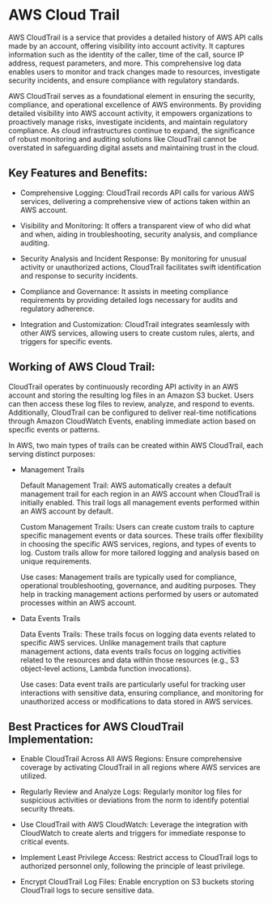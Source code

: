 # AWS Cloud Trail            
               
AWS CloudTrail is a service that provides a detailed history of AWS API calls made by an account, offering visibility into account activity. It captures information such as the identity of the caller, time of the call, source IP address, request parameters, and more. This comprehensive log data enables users to monitor and track changes made to resources, investigate security incidents, and ensure compliance with regulatory standards.

AWS CloudTrail serves as a foundational element in ensuring the security, compliance, and operational excellence of AWS environments. By providing detailed visibility into AWS account activity, it empowers organizations to proactively manage risks, investigate incidents, and maintain regulatory compliance. As cloud infrastructures continue to expand, the significance of robust monitoring and auditing solutions like CloudTrail cannot be overstated in safeguarding digital assets and maintaining trust in the cloud.

## Key Features and Benefits:

- Comprehensive Logging: CloudTrail records API calls for various AWS services, delivering a comprehensive view of actions taken within an AWS account.

- Visibility and Monitoring: It offers a transparent view of who did what and when, aiding in troubleshooting, security analysis, and compliance auditing.

- Security Analysis and Incident Response: By monitoring for unusual activity or unauthorized actions, CloudTrail facilitates swift identification and response to security incidents.

- Compliance and Governance: It assists in meeting compliance requirements by providing detailed logs necessary for audits and regulatory adherence.

- Integration and Customization: CloudTrail integrates seamlessly with other AWS services, allowing users to create custom rules, alerts, and triggers for specific events.


## Working of AWS Cloud Trail:

CloudTrail operates by continuously recording API activity in an AWS account and storing the resulting log files in an Amazon S3 bucket. Users can then access these log files to review, analyze, and respond to events. Additionally, CloudTrail can be configured to deliver real-time notifications through Amazon CloudWatch Events, enabling immediate action based on specific events or patterns.

In AWS, two main types of trails can be created within AWS CloudTrail, each serving distinct purposes:

- Management Trails

  Default Management Trail: AWS automatically creates a default management trail for each region in an AWS account when CloudTrail is initially enabled. This trail logs all management events performed within an AWS account by default.

  Custom Management Trails: Users can create custom trails to capture specific management events or data sources. These trails offer flexibility in choosing the specific AWS services, regions, and types of events to log. Custom trails allow for more tailored logging and analysis based on unique requirements.
  
  Use cases: Management trails are typically used for compliance, operational troubleshooting, governance, and auditing purposes. They help in tracking management actions performed by users or automated processes within an AWS account.

- Data Events Trails

  Data Events Trails: These trails focus on logging data events related to specific AWS services. Unlike management trails that capture management actions, data events trails focus on logging activities related to the resources and data within those resources (e.g., S3 object-level actions, Lambda function invocations).

  Use cases: Data event trails are particularly useful for tracking user interactions with sensitive data, ensuring compliance, and monitoring for unauthorized access or modifications to data stored in AWS services.


## Best Practices for AWS CloudTrail Implementation:

- Enable CloudTrail Across All AWS Regions: Ensure comprehensive coverage by activating CloudTrail in all regions where AWS services are utilized.

- Regularly Review and Analyze Logs: Regularly monitor log files for suspicious activities or deviations from the norm to identify potential security threats.

- Use CloudTrail with AWS CloudWatch: Leverage the integration with CloudWatch to create alerts and triggers for immediate response to critical events.

- Implement Least Privilege Access: Restrict access to CloudTrail logs to authorized personnel only, following the principle of least privilege.

- Encrypt CloudTrail Log Files: Enable encryption on S3 buckets storing CloudTrail logs to secure sensitive data.
